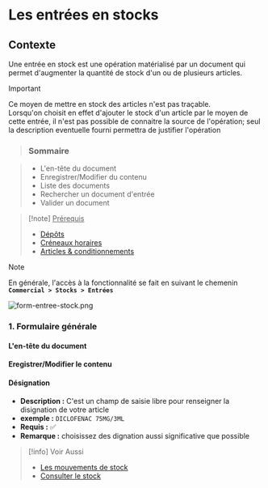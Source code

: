 # Les entrées en stocks

## Contexte

Une entrée en stock est une opération matérialisé par un document qui permet d'augmenter la quantité de stock d'un ou de plusieurs articles.

> [!IMPORTANT]
> Ce moyen de mettre en stock des articles n'est pas traçable.<br/>
> Lorsqu'on choisit en effet d'ajouter le stock d'un article par le moyen de cette entrée, il n'est pas possible de connaitre la source de l'opération; seul la description eventuelle fourni permettra de justifier l'opération

> ### Sommaire

> - L'en-tête du document
> - Enregistrer/Modifier du contenu
> - Liste des documents
> - Rechercher un document d'entrée
> - Valider un document
>   <br/>

> [!note] <u>Prérequis</u>
>
> - [Dépôts](./../../donnee-de-base/depots.md)
> - [Créneaux horaires](./../../donnee-de-base/com/creneaux.md)
> - [Articles & conditionnements](./../../donnee-de-base/articles.md)

> [!NOTE]  
> En générale, l'accès à la fonctionnalité se fait en suivant le chemenin **`Commercial > Stocks > Entrées`**

![form-entree-stock.png](https://i.postimg.cc/LsgnkQGd/form-entree-stock.png)

### 1. Formulaire générale

#### L'en-tête du document

#### Eregistrer/Modifier le contenu

#### **Désignation**

- **Description :** C'est un champ de saisie libre pour renseigner la disignation de votre article
- **exemple :** `DICLOFENAC 75MG/3ML`
- **Requis :** ✅
- **Remarque :** choisissez des dignation aussi significative que possible

> [!info] Voir Aussi
>
> - [Les mouvements de stock](./../stocks/mouvement-de-stocks.md)
> - [Consulter le stock](./../stocks/consulter-les-stocks.md)
